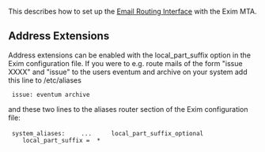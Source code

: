 This describes how to set up the [Email Routing Interface](/Eventum:Email_Routing_Interface "wikilink") with the Exim MTA.

Address Extensions
------------------

Address extensions can be enabled with the local_part_suffix option in the Exim configuration file. If you were to e.g. route mails of the form "issue XXXX" and "issue" to the users eventum and archive on your system add this line to /etc/aliases

` issue: eventum archive`

and these two lines to the aliases router section of the Exim configuration file:

` system_aliases:`
`    ... `
`    local_part_suffix_optional`
`    local_part_suffix =  *`